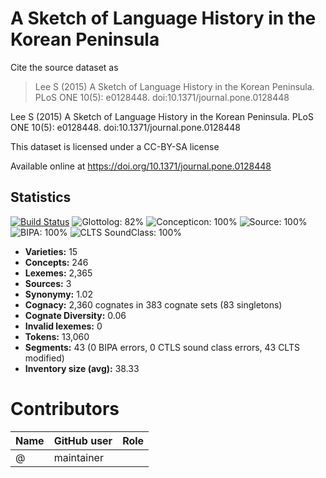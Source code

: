 # A Sketch of Language History in the Korean Peninsula

Cite the source dataset as

> Lee S (2015) A Sketch of Language History in the Korean Peninsula. PLoS ONE 10(5): e0128448. doi:10.1371/journal.pone.0128448


Lee S (2015) A Sketch of Language History in the Korean Peninsula. PLoS ONE 10(5): e0128448. doi:10.1371/journal.pone.0128448

This dataset is licensed under a CC-BY-SA license

Available online at https://doi.org/10.1371/journal.pone.0128448

## Statistics


[![Build Status](https://travis-ci.org/lexibank/leekoreanic.svg?branch=master)](https://travis-ci.org/lexibank/leekoreanic)
![Glottolog: 82%](https://img.shields.io/badge/Glottolog-82%25-yellowgreen.svg "Glottolog: 82%")
![Concepticon: 100%](https://img.shields.io/badge/Concepticon-100%25-brightgreen.svg "Concepticon: 100%")
![Source: 100%](https://img.shields.io/badge/Source-100%25-brightgreen.svg "Source: 100%")
![BIPA: 100%](https://img.shields.io/badge/BIPA-100%25-brightgreen.svg "BIPA: 100%")
![CLTS SoundClass: 100%](https://img.shields.io/badge/CLTS%20SoundClass-100%25-brightgreen.svg "CLTS SoundClass: 100%")

- **Varieties:** 15
- **Concepts:** 246
- **Lexemes:** 2,365
- **Sources:** 3
- **Synonymy:** 1.02
- **Cognacy:** 2,360 cognates in 383 cognate sets (83 singletons)
- **Cognate Diversity:** 0.06
- **Invalid lexemes:** 0
- **Tokens:** 13,060
- **Segments:** 43 (0 BIPA errors, 0 CTLS sound class errors, 43 CLTS modified)
- **Inventory size (avg):** 38.33

# Contributors

Name | GitHub user | Role
--- | --- | ---
 | @ | maintainer


